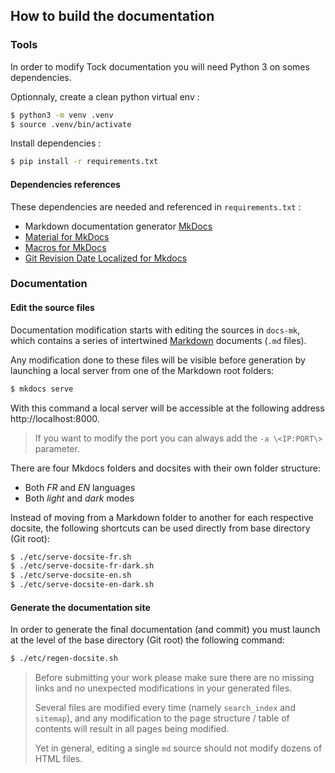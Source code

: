 ## How to build the documentation

### Tools

In order to modify Tock documentation you will need Python 3 on somes dependencies.

Optionnaly, create a clean python virtual env :
```sh
$ python3 -m venv .venv
$ source .venv/bin/activate
```

Install dependencies :
```sh
$ pip install -r requirements.txt
```

#### Dependencies references

These dependencies are needed and referenced in `requirements.txt` :
* Markdown documentation generator [MkDocs](http://www.mkdocs.org/)
* [Material for MkDocs](https://squidfunk.github.io/mkdocs-material/)
* [Macros for MkDocs](https://squidfunk.github.io/mkdocs-material/reference/variables/)
* [Git Revision Date Localized for Mkdocs](https://github.com/timvink/mkdocs-git-revision-date-localized-plugin)

### Documentation

#### Edit the source files 
Documentation modification starts with editing the sources in `docs-mk`, which contains a series of intertwined 
[Markdown](https://fr.wikipedia.org/wiki/Markdown) documents (`.md` files).

Any modification done to these files will be visible before generation by launching a local server from 
one of the Markdown root folders:

```sh
$ mkdocs serve 
```

With this command a local server will be accessible at the following address http://localhost:8000.

> If you want to modify the port you can always add the `-a \<IP:PORT\>` parameter.

There are four Mkdocs folders and docsites with their own folder structure:

* Both _FR_ and _EN_ languages
* Both _light_ and _dark_ modes

Instead of moving from a Markdown folder to another for each respective docsite, 
the following shortcuts can be used directly from base directory (Git root):

```sh
$ ./etc/serve-docsite-fr.sh
$ ./etc/serve-docsite-fr-dark.sh
$ ./etc/serve-docsite-en.sh
$ ./etc/serve-docsite-en-dark.sh
```

#### Generate the documentation site 

In order to generate the final documentation (and commit) you must launch at the level of the base directory (Git root) 
the following command:

```sh
$ ./etc/regen-docsite.sh
```

> Before submitting your work please make sure there are no missing links and no unexpected modifications in your generated files.
>
> Several files are modified every time (namely `search_index` and `sitemap`), and any modification to the page structure / 
> table of contents will result in all pages being modified.
>
> Yet in general, editing a single `md` source should not modify dozens of HTML files. 
